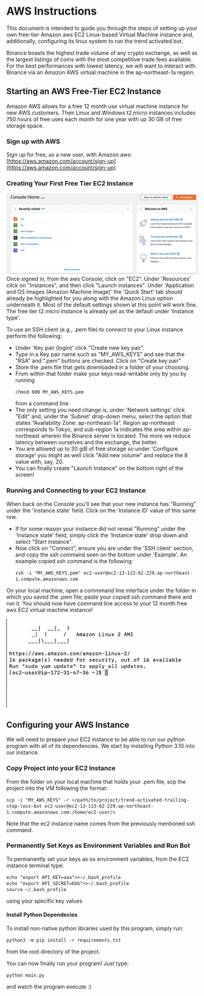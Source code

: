 # AWS Instructions
This document is intended to guide you through the steps of setting up your own free-tier Amazon aws EC2 Linux-based Virtual Machine instance and, 
additionally, configuring its linux system to run the trend activated bot. 

Binance boasts the highest trade volume of any crypto exchange, as well as the largest listings of coins with the most competitive trade fees available. For the best performances with lowest latency, we will want to interact with Binance via an Amazon AWS virtual machine in the ap-northeast-1a region.

## Starting an AWS Free-Tier EC2 Instance
Amazon AWS allows for a free 12 month use virtual machine instance for new AWS customers. Their Linux and Windows t2.micro instances includes 750 hours
of free uses each month for one year with up 30 GB of free storage space.

### Sign up with AWS
Sign up for free, as a new user, with Amazon aws:  
[https://aws.amazon.com/account/sign-up](https://aws.amazon.com/account/sign-up)

### Creating Your First Free Tier EC2 Instance
![Instance Home](instance_home)
Once signed in, from the aws Console, click on "EC2".
Under 'Resources' click on "Instances", and then click "Launch instances".
Under 'Application and OS Images (Amazon Machine Image)' the 'Quick Start' tab should already be highlighted for you along with the Amazon Linux option underneath it.
Most of the default settings shown at this point will work fine. The free tier t2.micro instance is already set as the default under 'Instance type'.

To use an SSH client (e.g., .pem file) to connect to your Linux instance perform the following:
- Under 'Key pair (login)' click "Create new key pair".
- Type in a Key pair name such as "MY_AWS_KEYS" and see that the "RSA" and ".pem" buttons are checked. Click on "Create key pair"
- Store the .pem file that gets downloaded in a folder of your choosing.
- From within that folder make your keys read-writable only by you by running 
  ```
  chmod 600 MY_AWS_KEYS.pem
  ```
  from a command line.
- The only setting you need change is, under 'Network settings' click "Edit" and, under the 'Subnet' drop-down menu, select the option that states 
“Availability Zone: ap-northeast-1a”. Region ap-northeast corresponds to Tokyo, and sub-region 1a indicates the area within ap-northeast wherein the Binance server is located.
The more we reduce latency between ourselves and the exchange, the better.
- You are allowed up to 30 giB of free storage so under 'Configure storage' you might as well click "Add new volume" and replace the 8 value with, say, 20.
- You can finally create "Launch Instance" on the bottom right of the screen!

### Running and Connecting to your EC2 Instance
When back on the Console you'll see that your new instance has "Running" under the 'instance state' field. Click on the 'Instance ID' value of this same row.
- If for some reason your instance did not reveal "Running" under the 'Instance state' field, simply click the 'Instance state' drop down and select "Start instance".
- Now click on "Connect", ensure you are under the 'SSH client' section, and copy the ssh command seen on the bottom under 'Example'. An example copied ssh command is the following:
  ```
  ssh -i "MY_AWS_KEYS.pem" ec2-user@ec2-13-113-62-229.ap-northeast-1.compute.amazonaws.com
  ```

On your local machine, open a commmand line interface under the folder in which you saved the .pem file; paste your copied ssh command there and run it.
You should now have command line access to your 12 month free aws EC2 virtual machine instance!


![Amazon Instance](amazon_instance)


## Configuring your AWS Instance
We will need to prepare your EC2 instance to be able to run our python program with all of its dependencies. We start by installing Python 3.10 into our instance.
### Copy Project into your EC2 Instance
From the folder on your local machine that holds your .pem file, scp the project into the VM following the format:
```
scp -i "MY_AWS_KEYS" -r </path/to/project/trend-activated-trailing-stop-loss-bot ec2-user@ec2-13-113-62-229.ap-northeast-1.compute.amazonaws.com:/home/ec2-user/>
```
Note that the ec2 instance name comes from the previously mentioned ssh command.

### Permanently Set Keys as Environment Variables and Run Bot
To permanently set your keys as os environment variables, from the EC2 instance terminal type:
```
echo "export API_KEY=aaa">>~/.bash_profile
echo "export API_SECRET=bbb">>~/.bash_profile
source ~/.bash_profile
```
using your specific key values

#### Install Python Dependecies
To install non-native python libraries used by this program, simply run:
```
python3 -m pip install -r requirements.txt 
```
from the root directory of the project.

You can now finally run your program! Just type:
```
python main.py
```
and watch the program execute :)



